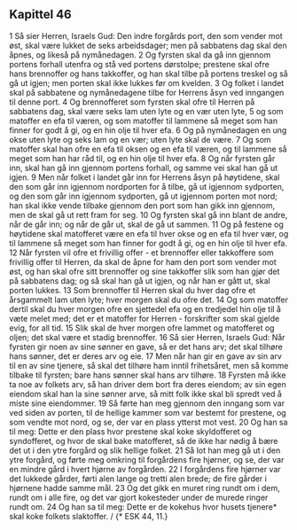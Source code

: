 ## Kapittel 46

1 Så sier Herren, Israels Gud: Den indre forgårds port, den som vender mot øst, skal være lukket de seks arbeidsdager; men på sabbatens dag skal den åpnes, og likeså på nymånedagen.
2 Og fyrsten skal da gå inn gjennom portens forhall utenfra og stå ved portens dørstolpe; prestene skal ofre hans brennoffer og hans takkoffer, og han skal tilbe på portens treskel og så gå ut igjen; men porten skal ikke lukkes før om kvelden.
3 Og folket i landet skal på sabbatene og nymånedagene tilbe for Herrens åsyn ved inngangen til denne port.
4 Og brennofferet som fyrsten skal ofre til Herren på sabbatens dag, skal være seks lam uten lyte og en vær uten lyte,
5 og som matoffer en efa til væren, og som matoffer til lammene så meget som han finner for godt å gi, og en hin olje til hver efa.
6 Og på nymånedagen en ung okse uten lyte og seks lam og en vær; uten lyte skal de være.
7 Og som matoffer skal han ofre en efa til oksen og en efa til væren, og til lammene så meget som han har råd til, og en hin olje til hver efa.
8 Og når fyrsten går inn, skal han gå inn gjennom portens forhall, og samme vei skal han gå ut igjen.
9 Men når folket i landet går inn for Herrens åsyn på høytidene, skal den som går inn igjennom nordporten for å tilbe, gå ut igjennom sydporten, og den som går inn igjennom sydporten, gå ut igjennom porten mot nord; han skal ikke vende tilbake gjennom den port som han gikk inn gjennom, men de skal gå ut rett fram for seg.
10 Og fyrsten skal gå inn blant de andre, når de går inn; og når de går ut, skal de gå ut sammen.
11 Og på festene og høytidene skal matofferet være en efa til hver okse og en efa til hver vær, og til lammene så meget som han finner for godt å gi, og en hin olje til hver efa.
12 Når fyrsten vil ofre et frivillig offer - et brennoffer eller takkoffere som frivillig offer til Herren, da skal de åpne for ham den port som vender mot øst, og han skal ofre sitt brennoffer og sine takkoffer slik som han gjør det på sabbatens dag; og så skal han gå ut igjen, og når han er gått ut, skal porten lukkes.
13 Som brennoffer til Herren skal du hver dag ofre et årsgammelt lam uten lyte; hver morgen skal du ofre det.
14 Og som matoffer dertil skal du hver morgen ofre en sjettedel efa og en tredjedel hin olje til å væte melet med; det er et matoffer for Herren - forskrifter som skal gjelde evig, for all tid.
15 Slik skal de hver morgen ofre lammet og matofferet og oljen; det skal være et stadig brennoffer.
16 Så sier Herren, Israels Gud: Når fyrsten gir noen av sine sønner en gave, så er det hans arv; det skal tilhøre hans sønner, det er deres arv og eie.
17 Men når han gir en gave av sin arv til en av sine tjenere, så skal det tilhøre ham inntil frihetsåret, men så komme tilbake til fyrsten; bare hans sønner skal hans arv tilhøre.
18 Fyrsten må ikke ta noe av folkets arv, så han driver dem bort fra deres eiendom; av sin egen eiendom skal han la sine sønner arve, så mitt folk ikke skal bli spredt ved å miste sine eiendommer.
19 Så førte han meg gjennom den inngang som var ved siden av porten, til de hellige kammer som var bestemt for prestene, og som vendte mot nord, og se, der var en plass ytterst mot vest.
20 Og han sa til meg: Dette er den plass hvor prestene skal koke skyldofferet og syndofferet, og hvor de skal bake matofferet, så de ikke har nødig å bære det ut i den ytre forgård og slik hellige folket.
21 Så lot han meg gå ut i den ytre forgård, og førte meg omkring til forgårdens fire hjørner, og se, der var en mindre gård i hvert hjørne av forgården.
22 I forgårdens fire hjørner var det lukkede gårder, førti alen lange og tretti alen brede; de fire gårder i hjørnene hadde samme mål.
23 Og det gikk en muret ring rundt om i dem, rundt om i alle fire, og det var gjort kokesteder under de murede ringer rundt om.
24 Og han sa til meg: Dette er de kokehus hvor husets tjenere* skal koke folkets slaktoffer. / {* ESK 44, 11.}
